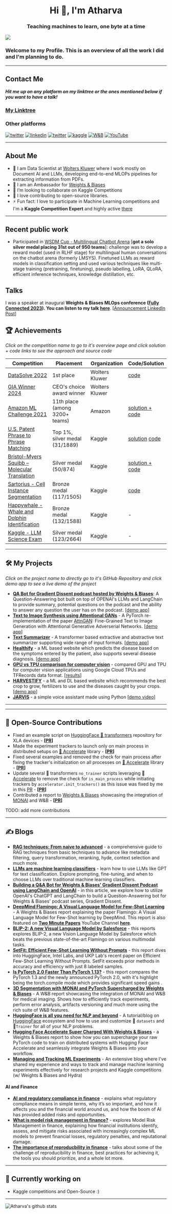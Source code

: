 <h1 align="center">Hi 👋, I'm Atharva</h1>
<h3 align="center">Teaching machines to learn, one byte at a time</h3>

![](https://komarev.com/ghpvc/?username=Gladiator07)

### Welcome to my Profile. This is an overview of all the work I did and I'm planning to do.

---
## Contact Me

***Hit me up on any platform on my linktree or the ones mentioned below if you want to have a talk!***

### [My Linktree](https://linktr.ee/atharvaingle)

### Other platforms
<a href="mailto:atharvaaingle@gmail.com" target="_blank"><img src="https://img.shields.io/badge/Gmail-D14836?style=for-the-badge&logo=gmail&logoColor=white" alt="twitter"></a>
<a href="https://www.linkedin.com/in/atharva-ingle-564430187/" target="_blank"><img src="https://img.shields.io/badge/LinkedIn-0077B5?style=for-the-badge&logo=linkedin&logoColor=white" alt="linkedin"></a>
<a href="https://twitter.com/AtharvaIngle7" target="_blank"><img src="https://img.shields.io/badge/Twitter-1DA1F2?style=for-the-badge&logo=twitter&logoColor=white" alt="twitter"></a>
<a href="https://www.kaggle.com/atharvaingle" target="_blank"><img src="https://img.shields.io/badge/Kaggle-20BEFF?style=for-the-badge&logo=Kaggle&logoColor=white" alt="kaggle"></a>
<a href="https://wandb.ai/gladiator" target="_blank"><img src="https://img.shields.io/badge/Weights_&_Biases-FFBE00?style=for-the-badge&logo=WeightsAndBiases&logoColor=white" alt="W&B"></a>
<a href="https://www.youtube.com/channel/UCT6C1WwBRvi1Gc4iVdeP8FQ" target="_blank"><img src="https://img.shields.io/badge/YouTube-%23FF0000.svg?style=for-the-badge&logo=YouTube&logoColor=white" alt="YouTube"></a>

---
## About Me
- 🔭 I am Data Scientist at [Wolters Kluwer](https://www.wolterskluwer.com/en-in) where I work mostly on Document AI and LLMs, developing end-to-end MLOPs pipelines for extracting information from PDFs.
- 🚀 I am an Ambassador for [Weights & Biases](https://wandb.ai/site)
- 👯 I’m looking to collaborate on Kaggle Competitions
- 💪 I love contributing to open-source libraries.
- ⚡ Fun fact: I love to participate in Machine Learning competitions and I'm a **Kaggle Competition Expert** and highly active [there](https://www.kaggle.com/atharvaingle)
---

## Recent public work

- Participated in [WSDM Cup - Multilingual Chatbot Arena](https://www.kaggle.com/competitions/wsdm-cup-multilingual-chatbot-arena) [**got a solo silver medal placing 31st out of 950 teams**]: challenge was to develop a reward model (used in RLHF stage) for multilingual human conversations on the chatbot arena (formerly LMSYS). Finetuned LLMs as reward models in classification setting and used various techniques like multi-stage training (pretraining, finetuning), pseudo labelling, LoRA, QLoRA, efficient inference techniques, knowledge distillation, etc. 


## Talks
I was a speaker at inaugural **Weights & Biases MLOps conference ([Fully Connected 2023](https://www.fullyconnected.com/home)). You can listen to my talk [here](https://youtu.be/o4gekl0DxbM?t=1033)**. [[Announcement LinkedIn Post](https://www.linkedin.com/posts/atharva-ingle-564430187_ai-ml-mlops-activity-7041066317012975617-NiYf?utm_source=share&utm_medium=member_desktop)]


## 🏆 Achievements

*Click on the competition name to go to it's overview page and click solution + code links to see the approach and source code*

| Competition | Placement | Organization | Code/Solution |
|-------------|-----------|--------------|--------------|
| [DataSolve 2022](https://www.kaggle.com/competitions/datasolve-india/overview) | 1st place | Wolters Kluwer | [code](https://github.com/Gladiator07/DataSolve-WK-2022) |
| [GIA Winner 2024](https://www.wolterskluwer.com/en/expert-insights/the-global-innovation-awards-innovation-led-by-employees) | CEO's choice award winner | Wolters Kluwer | 
| [Amazon ML Challenge 2021](https://www.hackerearth.com/login/?next=/challenges/competitive/amazon-ml-challenge/instructions/) | 11th place (among 3200+ teams) | Amazon | [solution + code](https://github.com/atif-hassan/Competition-code/tree/master/Hackerearth/Amazon%20ML%20Challenge) |
| [U.S. Patent Phrase to Phrase Matching](https://www.kaggle.com/competitions/us-patent-phrase-to-phrase-matching) | Top 1%, silver medal (31/1889) | Kaggle | [solution](https://www.kaggle.com/competitions/us-patent-phrase-to-phrase-matching/discussion/332355) [code](https://github.com/Gladiator07/U.S.-Patent-Phrase-to-Phrase-Matching-Kaggle) |
| [Bristol-Myers Squibb – Molecular Translation](https://www.kaggle.com/competitions/bms-molecular-translation/overview) | Silver medal (50/874) | Kaggle | [solution + code](https://www.kaggle.com/competitions/bms-molecular-translation/discussion/243820) |
| [Sartorius - Cell Instance Segmentation](https://www.kaggle.com/c/sartorius-cell-instance-segmentation) | Bronze medal (117/1505) | Kaggle | [code](https://github.com/Gladiator07/Sartorius-Neuronal-Cell-Segmentation-Kaggle) |
| [Happywhale - Whale and Dolphin Identification](https://www.kaggle.com/competitions/happy-whale-and-dolphin) | Bronze medal (132/1588) | Kaggle | - |
| [Kaggle - LLM Science Exam](https://www.kaggle.com/competitions/kaggle-llm-science-exam) | Silver medal (123/2664) | Kaggle | - |
 
---

## 🛠 My Projects

*Click on the project name to directly go to it's GitHub Repository and click demo app to see a live demo of the project*
- **[QA Bot for Gradient Dissent podcast hosted by Weights & Biases](https://github.com/Gladiator07/wandb-gradient-dissent-bot/tree/main)**: A Question-Answering bot built on top of OPENAI's LLMs and LangChain to provide summary, potential questions on the podcast and the ability to answer any question the user has on the podcast. [[demo app](https://huggingface.co/spaces/Gladiator/gradient_dissent_bot)]
- **[Text to Image Synthesis using Attentional GANs](https://github.com/Gladiator07/Text-to-image-synthesis-with-AttnGAN)** - A PyTorch re-implementation of the paper [AttnGAN](https://arxiv.org/abs/1711.10485): Fine-Grained Text to Image Generation with Attentional Generative Adverserial Networks. [[demo app](https://share.streamlit.io/gladiator07/text-to-image-synthesis-with-attngan/main/app.py)]
- **[Text Summarizer](https://github.com/Gladiator07/Text-Summarizer)** - A transformer based extractive and abstractive text summarizer supporting wide range of input formats. [[demo app](https://huggingface.co/spaces/Gladiator/Text-Summarizer)]
- **[Healthify](https://github.com/Gladiator07/Healthify)** - a ML based website which predicts the disease based on the symptoms entered by the patient, also supports several disease diagnosis. [[demo app](https://gladiator07-healthify--home-jlmke9.streamlitapp.com/)]
- **[GPU vs TPU comparison for computer vision](https://github.com/Gladiator07/GPU-vs-TPU)** - compared GPU and TPU for computer vision applications using Google Cloud TPUs and TFRecords data format. [[results](https://wandb.ai/gladiator/GPU-vs-TPU)]
- **[HARVESTIFY](https://github.com/Gladiator07/Harvestify)** - a ML and DL based website which recommends the best crop to grow, fertilizers to use and the diseases caught by your crops. [[demo app](https://harvestify.herokuapp.com/)]
- **[JARVIS](https://github.com/Gladiator07/JARVIS)** - a simple voice assistant made using Python [[demo video](https://www.youtube.com/watch?v=oKtrHy0ERNA)]
---

---
## 📝 Open-Source Contributions
- Fixed an example script on [HuggingFace 🤗 transformers](https://github.com/huggingface/transformers) repository for XLA devices - **[[PR](https://github.com/huggingface/transformers/pull/18676)]**
- Made the experiment trackers to launch only on main process in distributed setups on [🤗 Accelerate](https://github.com/huggingface/accelerate) library - **[[PR](https://github.com/huggingface/accelerate/pull/642)]**
- Fixed several examples and removed the check for main process after fixing the tracker's initialization on all processes on [🤗 Accelerate](https://github.com/huggingface/accelerate) library - **[[PR](https://github.com/huggingface/accelerate/pull/643)]**
- Update several 🤗 transformers `no_trainer` scripts leveraging 🤗 [Accelerate](https://github.com/huggingface/accelerate) to remove the check for `is_main_process` while initiating trackers by `accelerator.init_trackers()` as this issue was fixed by me in this [PR](https://github.com/huggingface/accelerate/pull/642) - **[[PR](https://github.com/huggingface/transformers/pull/18706)]**
- Contributed a report to [Weights & Biases](https://wandb.ai/site) showcasing the integration of [MONAI](https://github.com/Project-MONAI/MONAI) and W&B - **[[PR](https://github.com/wandb/examples/pull/304)]**

TODO: add more contributions

---
## ✍️ Blogs
- [**RAG techniques: From naive to advanced**](https://wandb.ai/site/articles/rag-techniques/) - a comprehensive guide to RAG techniques from basic techniques to advance like metadata filtering, query transformation, reranking, hyde, context selection and much more.
- [**LLMs are machine learning classifiers**](https://wandb.ai/gladiator/LLMs-as-classifiers/reports/LLMs-are-machine-learning-classifiers--VmlldzoxMTEwNzUyNA) - learn how to use LLMs like GPT for text classification. Explore prompting, fine-tuning, and when to choose LLMs over traditional machine learning classifiers.
- [**Building a Q&A Bot for Weights & Biases' Gradient Dissent Podcast using LangChain and OpenAI**](https://wandb.ai/gladiator/gradient_dissent_qabot/reports/Building-a-Q-A-Bot-for-Weights-Biases-Gradient-Dissent-Podcast--Vmlldzo0MTcyMDQz) - in this article, we explore how to utilize OpenAI's ChatGPT and LangChain to build a Question-Answering bot for Weights & Biases' podcast series, Gradient Dissent.
- [**DeepMind Flamingo: A Visual Language Model for Few-Shot Learning**](https://wandb.ai/gladiator/Flamingo%20VLM/reports/DeepMind-Flamingo-A-Visual-Language-Model-for-Few-Shot-Learning--VmlldzoyOTgzMDI2) - A Weights & Biases report explaining the paper Flamingo: A Visual Language Model for Few-Shot learning by DeepMind. This report is also featured on [**Two Minute Papers**](https://www.youtube.com/@TwoMinutePapers) YouTube Channel [**here**](https://youtu.be/zOU6usZRJvA).
- [**BLIP-2: A new Visual Language Model by Salesforce**](https://wandb.ai/gladiator/BLIP-2/reports/BLIP-2-A-new-Visual-Language-Model-by-Salesforce--VmlldzozNjM0NjYz) - this reports explores BLIP-2, a new Vision Language Model by Salesforce which beats the previous state-of-the-art Flamingo on various multimodal tasks.
- [**SetFit: Efficient Few-Shot Learning Without Prompts**](https://wandb.ai/gladiator/SetFit/reports/SetFit-Efficient-Few-Shot-Learning-Without-Prompts--VmlldzozMDUyMzk2) - this report dives into HuggingFace, Intel Labs, and UKP Lab's recent paper on Efficient Few-Shot Learning Without Prompts. SetFit exceeds prior methods in accuracy and efficiency with just 8 labeled samples.
- [**Is PyTorch 2.0 Faster Than PyTorch 1.13?**](https://wandb.ai/gladiator/PyTorch%202.0%20Benchmarks%20v2/reports/Is-PyTorch-2-0-Faster-Than-PyTorch-1-13---VmlldzozNDA2MDQz) - this report compares the PyTorch 1.3 and the newly announced PyTorch 2.0, with it's highlight being the torch.compile mode which provides significant speed gains .
- [**3D Segmentation with MONAI and PyTorch Supercharged by Weights & Biases**](https://wandb.ai/gladiator/MONAI_Spleen_3D_Segmentation/reports/3D-Segmentation-with-MONAI-and-PyTorch-Supercharged-by-Weights-Biases---VmlldzoyNDgxNDMz) - A W&B report showcasing the integration of MONAI and W&B for medical imaging. Shows how to efficiently track experiments, perform error analysis, artifacts versioning and much more using the rich suite of W&B features.
- [**HuggingFace is all you need for NLP and beyond**](https://jarvislabs.ai/blogs/hf-getting-started/) - A tutorial/blog on [HuggingFace](https://huggingface.co/) ecosystem and how to use and customize 🤗 `datasets` and 🤗`Trainer` for all of your NLP problems.
- [**Hugging Face Accelerate Super Charged With Weights & Biases**](https://wandb.ai/gladiator/HF%20Accelerate%20+%20W&B/reports/Hugging-Face-Accelerate-Super-Charged-With-Weights-Biases--VmlldzoyNzk3MDUx) -  a Weights & Biases report to show how you can supercharge your raw PyTorch code to train on distributed systems with Hugging Face Accelerate and seamlessly integrate Weights & Biases into your workflow.
- [**Managing and Tracking ML Experiments**](https://jarvislabs.ai/blogs/ml-tracking/) - An extensive blog where I've shared my experience and ways to track and manage machine learning experiments effectively for research projects and Kaggle competitions (w/ Weights & Biases and Hydra)

#### AI and Finance
- [**AI and regulatory compliance in finance**](https://wandb.ai/site/articles/regulatory-compliance-in-finance/) - explains what regulatory compliance means in simple terms, why it’s so important, and how it affects you and the financial world around us, and how the boom of AI has provided added risks and opportunities.
- [**What is model risk management in finance?**](https://wandb.ai/site/articles/what-is-mrm-in-finance) - explores Model Risk Management in finance, explaining how financial institutions identify, assess, and mitigate risks associated with increasingly complex ML models to prevent financial losses, regulatory penalties, and reputational damage.
- [**The importance of reproducbility in finance**](https://wandb.ai/gladiator/Finance/reports/The-Importance-of-Reproducibility-in-Finance--Vmlldzo3OTc1MDAx) - talks about some of the challenge of reproducibility in finance, best practices for achieving it, the tools you should prioritize, and a whole lot more. 

---

## 💪 Currently working on
- Kaggle competitions and Open-Source :)

---

![Atharva's github stats](https://github-readme-stats.vercel.app/api?username=Gladiator07&theme=tokyonight&show_icons=true)


